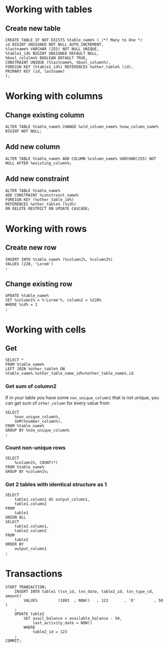 # Working with tables

## Create new table 

```mysql
CREATE TABLE IF NOT EXISTS %table_name% ( /*? Many to One */
id BIGINT UNSIGNED NOT NULL AUTO_INCREMENT,
%lastname% VARCHAR (255) NOT NULL UNIQUE,
%table1_id% BIGINT UNSIGNED DEFAULT NULL,
%bool_colulmn% BOOLEAN DEFAULT TRUE,
CONSTRAINT UNIQUE (%lastname%, %bool_column%),
FOREIGN KEY (%table1_id%) REFERENCES %other_table% (id),
PRIMARY KEY (id, lastname)
);
```

# Working with columns

## Change existing column

```mysql
ALTER TABLE %table_name% CHANGE %old_column_name% %new_column_name% BIGINT NOT NULL;
```

## Add new column

```mysql
ALTER TABLE %table_name% ADD COLUMN %column_name% VARCHAR(255) NOT NULL AFTER %existing_column%;
```

## Add new constraint

```mysql
ALTER TABLE %table_name%
ADD CONSTRAINT %constraint_name%
FOREIGN KEY (%other_table_id%)
REFERENCES %other_table% (%id%)
ON DELETE RESTRICT ON UPDATE CASCADE;
```

# Working with rows

## Create new row

```mysql
INSERT INTO %table_name% (%column1%, %column2%)
VALUES (228, 'Lorem')
;
```

## Change existing row

```mysql
UPDATE %table_name%
SET %column1% = %'Lorem'%, column2 = %228%
WHERE %id% = 1
;
```

# Working with cells

## Get

```mysql
SELECT * 
FROM %table_name%
LEFT JOIN %other_table% ON %table_name%.%other_table_name_id%=%other_table_name%.id
```

### Get sum of column2 

If in your table you have some `non_unique_column1` that is not unique, you can get sum of `other_column` for every value from 

```mysql
SELECT
    %non_unique_column%,
    SUM(%number_column%),
FROM %table_name%
GROUP BY %non_unique_column%
;
```

### Count non-unique rows

```mysql
SELECT 
    %column1%, COUNT(*)
FROM %table_name%
GROUP BY %column1%;
```

### Get 2 tables with identical structure as 1

```mysql
SELECT
    table1.column1 AS output_column1,
    table1.column2
FROM
    table1
UNION ALL
SELECT
    table2.column1,
    table2.column2
FROM
    table2
ORDER BY
    output_column1
;
```

# Transactions

```mysql
START TRANSACTION;
    INSERT INTO table1 (txn_id, txn_date, table2_id, txn_type_cd, amount)
        VALUES         (1003  , NOW()   , 123       , 'D'        , 50    )
    ;
    UPDATE table2
        SET avail_balance = available_balance - 50,
            last_activity_date = NOW()
        WHERE
            table2_id = 123
    ;
COMMIT;
```